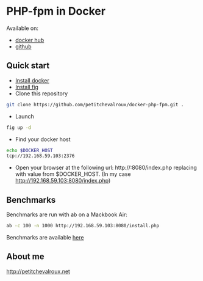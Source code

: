 # PHP-fpm in Docker
Available on:
* [docker hub](https://registry.hub.docker.com/u/petitchevalroux/php-fpm/)
* [github](https://github.com/petitchevalroux/docker-php-fpm)

## Quick start
* [Install docker](https://docs.docker.com/installation/)
* [Install fig](http://www.fig.sh/install.html)
* Clone this repository
```bash
git clone https://github.com/petitchevalroux/docker-php-fpm.git .
```
* Launch
```bash
fig up -d
```
* Find your docker host
```bash
echo $DOCKER_HOST
tcp://192.168.59.103:2376
```
* Open your browser at the following url: http://<host>:8080/index.php replacing <host> with value from $DOCKER_HOST. (In my case http://192.168.59.103:8080/index.php)

## Benchmarks
Benchmarks are run with ab on a Mackbook Air:
```bash
ab -c 100 -n 1000 http://192.168.59.103:8080/install.php
```
Benchmarks are available [here](https://github.com/petitchevalroux/docker-php-pluxml/tree/master/bench)

## About me
http://petitchevalroux.net